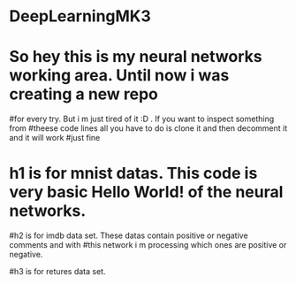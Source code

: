 # DeepLearningMK3
# So hey this is my neural networks working area. Until now i was creating a new repo
#for every try. But i m just tired of it :D . If you want to inspect something from 
#theese code lines all you have to do is clone it and then decomment it and it will work
#just fine 




# h1 is for mnist datas. This code is very basic Hello World! of the neural networks.

#h2 is for imdb data set. These datas contain positive or negative comments and with 
#this network i m processing which ones are positive or negative.

#h3 is for retures data set.